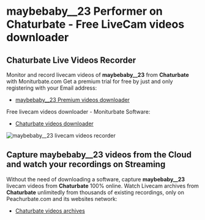 # maybebaby__23 Performer on Chaturbate - Free LiveCam videos downloader

## Chaturbate Live Videos Recorder

Monitor and record livecam videos of **maybebaby__23** from **Chaturbate** with Moniturbate.com
Get a premium trial for free by just and only registering with your Email address:
* [maybebaby__23 Premium videos downloader](https://moniturbate.com/request-demo-licence-key.html)

Free livecam videos downloader - Moniturbate Software:
* [Chaturbate videos downloader](https://moniturbate.com/moniturbate-download-software.html)

![maybebaby__23 livecam videos recorder](https://peachurnet.com/templates/moniturbate-software.png)


## Capture maybebaby__23 videos from the Cloud and watch your recordings on Streaming

Without the need of downloading a software, capture **maybebaby__23** livecam videos from **Chaturbate** 100% online.
Watch Livecam archives from **Chaturbate** unlimitedly from thousands of existing recordings, only on Peachurbate.com and its websites network:
* [Chaturbate videos archives](https://peachurnet.com/)